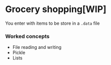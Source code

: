 # Grocery shopping[WIP]

You enter with items to be store in a `.data` file

### Worked concepts
* File reading and writing
* Pickle
* Lists